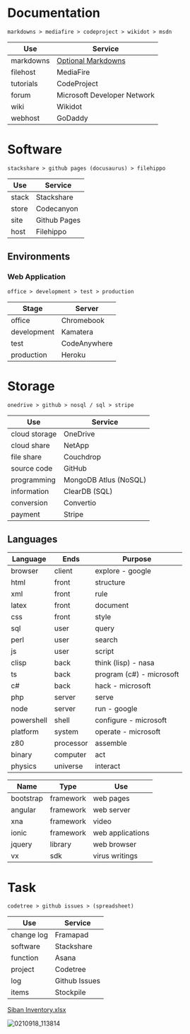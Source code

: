 # Documentation

`markdowns > mediafire > codeproject > wikidot > msdn`

Use           | Service
--------------|-------------
markdowns     | [Optional Markdowns](https://sammight.github.io/Sammight/source)
filehost      | MediaFire
tutorials     | CodeProject
forum         | Microsoft Developer Network
wiki          | Wikidot
webhost       | GoDaddy

# Software

`stackshare > github pages (docusaurus) > filehippo`

Use   | Service
------|-------------
stack | Stackshare
store | Codecanyon
site  | Github Pages
host  | Filehippo

## Environments 

### Web Application

`office > development > test > production`

Stage       | Server
------------|-------------
office      | Chromebook
development | Kamatera
test        | CodeAnywhere
production  | Heroku

# Storage

`onedrive > github > nosql / sql > stripe`

Use           | Service
--------------|-----------
cloud storage | OneDrive
cloud share   | NetApp
file share    | Couchdrop
source code   | GitHub
programming   | MongoDB Atlus (NoSQL)
information   | ClearDB (SQL)
conversion    | Convertio
payment       | Stripe

## Languages

Language   | Ends      | Purpose
-----------|-----------|----------
browser    | client    | explore - google
html       | front     | structure
xml        | front     | rule
latex      | front     | document
css        | front     | style
sql        | user      | query
perl       | user      | search
js         | user      | script
clisp      | back      | think (lisp) - nasa
ts         | back      | program (c#) - microsoft
c#         | back      | hack - microsoft
php        | server    | serve
node       | server    | run - google
powershell | shell     | configure - microsoft
platform   | system    | operate - microsoft
z80        | processor | assemble
binary     | computer  | act
physics    | universe  | interact

Name       | Type      | Use
-----------|-----------|-----------------
bootstrap  | framework | web pages
angular    | framework | web server
xna        | framework | video
ionic      | framework | web applications
jquery     | library   | web browser
vx         | sdk       | virus writings

# Task

`codetree > github issues > (spreadsheet)`

Use        | Service
-----------|--------------
change log | Framapad 
software   | Stackshare
function   | Asana
project    | Codetree
log        | Github Issues
items      | Stockpile

[Siban Inventory.xlsx](https://github.com/Sammight/Sammight/files/7348613/Siban.Inventory.xlsx)

![0210918_113814](https://user-images.githubusercontent.com/58202540/133896183-ef512fca-c334-4f8b-9903-2830f34c30af.jpg)
